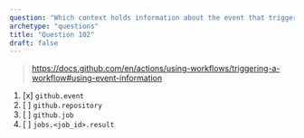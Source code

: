 ```yaml
---
question: "Which context holds information about the event that triggered a workflow run?"
archetype: "questions"
title: "Question 102"
draft: false
---
```


> https://docs.github.com/en/actions/using-workflows/triggering-a-workflow#using-event-information
1. [x] `github.event`
1. [ ] `github.repository`
1. [ ] `github.job`
1. [ ] `jobs.<job_id>.result`
